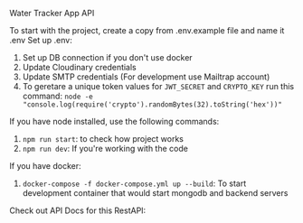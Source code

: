 Water Tracker App API

To start with the project, create a copy from .env.example file and name it .env
Set up .env:
1. Set up DB connection if you don't use docker
2. Update Cloudinary credentials
3. Update SMTP credentials (For development use Mailtrap account)
4. To geretare a unique token values for `JWT_SECRET` and `CRYPTO_KEY` run this command:
    `node -e "console.log(require('crypto').randomBytes(32).toString('hex'))"`

If you have node installed, use the following commands:
1. `npm run start`: to check how project works
2. `npm run dev`: If you're working with the code

If you have docker:
1. `docker-compose -f docker-compose.yml up --build`: To start development container that would start mongodb and backend servers

Check out API Docs for this RestAPI: